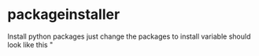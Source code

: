 # packageinstaller
Install python packages just change the packages to install variable should look like this "
